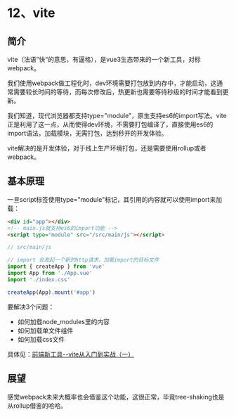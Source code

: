 # 12、vite


## 简介
vite（法语”快“的意思，有逼格），是vue3生态带来的一个新工具，对标webpack。

我们使用webpack做工程化时，dev环境需要打包放到内存中，才能启动，这通常需要较长时间的等待，而每次修改后，热更新也需要等待秒级的时间才能看到更新。

我们知道，现代浏览器都支持type="module"，原生支持es6的import写法。vite正是利用了这一点，从而使得dev环境，不需要打包编译了，直接使用es6的import语法，加载模块，无需打包，达到秒开的开发体验。

vite解决的是开发体验，对于线上生产环境打包，还是需要使用rollup或者webpack。

## 基本原理
一旦script标签使用type="module"标记，其引用的内容就可以使用import来加载：
```html
<div id="app"></div>
<!-- main.js就支持es6的import功能 -->
<script type="module" src="/src/main/js"></script>
```
```js
// src/main/js

// import 会发起一个新的http请求，加载import的目标文件
import { createApp } from 'vue'
import App from './App.vue'
import './index.css'

createApp(App).mount('#app')
```

要解决3个问题：
- 如何加载node_modules里的内容
- 如何加载单文件组件
- 如何加载css文件

具体见：[前端新工具--vite从入门到实战（一）](https://zhuanlan.zhihu.com/p/149033579)

## 展望

感觉webpack未来大概率也会借鉴这个功能，这很正常，毕竟tree-shaking也是从rollup借鉴的哈哈。


